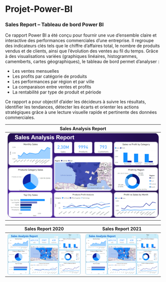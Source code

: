 # Projet-Power-BI

### Sales Report – Tableau de bord Power BI
Ce rapport Power BI a été conçu pour fournir une vue d’ensemble claire et interactive des performances commerciales d’une entreprise. Il regroupe des indicateurs clés tels que le chiffre d’affaires total, le nombre de produits vendus et de clients, ainsi que l’évolution des ventes au fil du temps.
Grâce à des visualisations variées (graphiques linéaires, histogrammes, camemberts, cartes géographiques), le tableau de bord permet d’analyser :

- Les ventes mensuelles
- Les profits par catégorie de produits
- Les performances par région et par ville
- La comparaison entre ventes et profits
- La rentabilité par type de produit et période

Ce rapport a pour objectif d’aider les décideurs à suivre les résultats, identifier les tendances, détecter les écarts et orienter les actions stratégiques grâce à une lecture visuelle rapide et pertinente des données commerciales.

|                        Sales Analysis Report                        |
| --------------------------------------------------------------------|
|                    ![report](SalesReport.png)                       |

|         Sales Report 2020        |        Sales Report 2021         |
| -------------------------------- | -------------------------------- |
| ![report](SalesReport2020.png)   | ![report](SalesReport2020.png)   |

